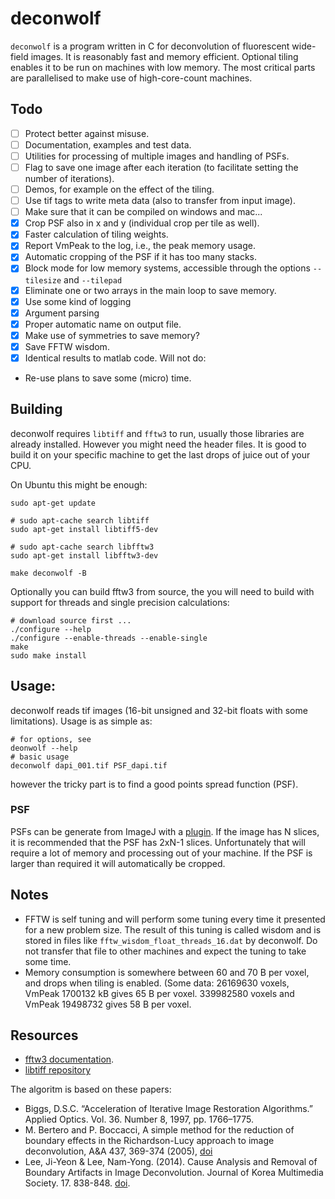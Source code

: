 # deconwolf

`deconwolf` is a program written in C for deconvolution of fluorescent wide-field images. It is reasonably fast and memory efficient. Optional tiling enables it to be run on machines with low memory. The most critical parts are parallelised to make use of high-core-count machines.

## Todo
 - [ ] Protect better against misuse.
 - [ ] Documentation, examples and test data.
 - [ ] Utilities for processing of multiple images and handling of PSFs.
 - [ ] Flag to save one image after each iteration (to facilitate setting the number of iterations).
 - [ ] Demos, for example on the effect of the tiling.
 - [ ] Use tif tags to write meta data (also to transfer from input image).
 - [ ] Make sure that it can be compiled on windows and mac...
 - [x] Crop PSF also in x and y (individual crop per tile as well).
 - [x] Faster calculation of tiling weights.
 - [x] Report VmPeak to the log, i.e., the peak memory usage.
 - [x] Automatic cropping of the PSF if it has too many stacks.
 - [x] Block mode for low memory systems, accessible through the options `--tilesize` and `--tilepad`
 - [x] Eliminate one or two arrays in the main loop to save memory.
 - [x] Use some kind of logging
 - [x] Argument parsing 
 - [x] Proper automatic name on output file.
 - [x] Make use of symmetries to save memory?
 - [x] Save FFTW wisdom.
 - [x] Identical results to matlab code.
Will not do:
 - Re-use plans to save some (micro) time.

## Building
deconwolf requires `libtiff` and `fftw3` to run, usually those libraries are already installed. However you might need the header files. It is good to build it on your specific machine to get the last drops of juice out of your CPU.

On Ubuntu this might be enough:
```
sudo apt-get update

# sudo apt-cache search libtiff 
sudo apt-get install libtiff5-dev

# sudo apt-cache search libfftw3
sudo apt-get install libfftw3-dev

make deconwolf -B
```

Optionally you can build fftw3 from source, the you will need to build with support for threads and single precision calculations:
```
# download source first ...
./configure --help
./configure --enable-threads --enable-single
make
sudo make install
```
## Usage:
deconwolf reads tif images (16-bit unsigned and 32-bit floats with some limitations). Usage is as simple as:
```
# for options, see
deonwolf --help
# basic usage
deconwolf dapi_001.tif PSF_dapi.tif
```
however the tricky part is to find a good points spread function (PSF).

### PSF
PSFs can be generate from ImageJ with a [plugin](http://bigwww.epfl.ch/algorithms/psfgenerator/). If the image has N slices, it is recommended that the PSF has 2xN-1 slices. Unfortunately that will require a lot of memory and processing out of your machine. If the PSF is larger than required it will automatically be cropped.

## Notes
 * FFTW is self tuning and will perform some tuning every time it presented for a new problem size. The result of this tuning is called wisdom and is stored in files like `fftw_wisdom_float_threads_16.dat` by deconwolf. Do not transfer that file to other machines and expect the tuning to take some time.
 * Memory consumption is somewhere between 60 and 70 B per voxel, and drops when tiling is enabled. (Some data: 26169630 voxels, VmPeak 1700132 kB gives 65 B per voxel. 339982580 voxels and VmPeak 19498732 gives 58 B per voxel.


## Resources
 * [fftw3 documentation](http://www.fftw.org/fftw3_doc/).
 * [libtiff repository](https://gitlab.com/libtiff/libtiff)

The algoritm is based on these papers:
 * Biggs, D.S.C. “Acceleration of Iterative Image Restoration Algorithms.” Applied Optics. Vol. 36. Number 8, 1997, pp. 1766–1775. 
 * M. Bertero and P. Boccacci, A simple method for the reduction of boundary effects in the Richardson-Lucy approach to image deconvolution, 
A&A 437, 369-374 (2005), [doi](https://doi.org/10.1051/0004-6361:20052717)
 * Lee, Ji-Yeon & Lee, Nam-Yong. (2014). Cause Analysis and Removal of Boundary Artifacts in Image Deconvolution. Journal of Korea Multimedia Society. 17. 838-848. [doi](https://doi.org/10.9717/kmms.2014.17.7.838).


